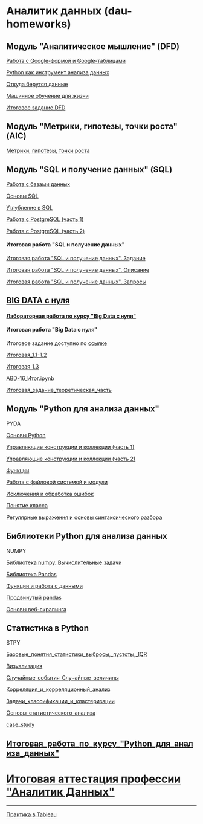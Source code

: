 # Аналитик данных (dau-homeworks)

## Модуль "Аналитическое мышление" (DFD)

[Работа с Google-формой и Google-таблицами](dfd-01.md)

[Python как инструмент анализа данных](dfd-02.md)

[Откуда берутся данные](dfd-03.md)

[Машинное обучение для жизни](dfd-04.md)

[Итоговое задание DFD](dfd-05.md)

## Модуль "Метрики, гипотезы, точки роста" (AIC)

[Метрики, гипотезы, точки роста](aic.md)

## Модуль "SQL и получение данных" (SQL)

[Работа с базами данных](https://github.com/susanna-susanna/dau-homeworks/blob/main/hw-2-working%20with%20DB.sql)

[Основы SQL](HW-1-3-sql-basw.sql) 

[Углубление в SQL](HW-1-4.sql)

[Работа с PostgreSQL (часть 1)](HW-1-5.sql)

[Работа с PostgreSQL (часть 2)](HW-1-6.sql)

#### Итоговая работа "SQL и получение данных"

[Итоговая работа "SQL и получение данных". Задание](https://docs.google.com/document/d/1DD8Ev3xJUBonR3GC0ZsNSlvsSqgd4zXC3FKHvTd2k4o/edit)

[Итоговая работа "SQL и получение данных". Описание](https://docs.google.com/document/d/1tA7j6HXiHlFGj40lWbKfv8MjyaicUkFzGxo-CAROYvM/edit)

[Итоговая работа "SQL и получение данных". Запросы](summary-35-1.sql)

## [BIG DATA с нуля](abd.md)

#### [Лабораторная работа по курсу "Big Data c нуля"](abd-lab.md)

#### Итоговая работа "Big Data c нуля"

Итоговое задание доступно по [ссылке](https://docs.google.com/document/d/1lPrLC2oZNVx2BL56EpN_8LWW62NnbSWlAasLd8HruqM/edit#)

[Итоговая_1.1-1.2](https://docs.google.com/spreadsheets/d/1yOfGv5diuYRbHOYZtdlFsKmKg4yC1uWlUTXQGmKluh0/edit#gid=1746463178)

[Итоговая_1.3](https://docs.google.com/spreadsheets/d/1yz235pw0gOuI_E5A9Pxr33sIywROjFxl7_J8FKxxB8w/edit#gid=1858829225)

[ABD-16_Итог.ipynb](https://colab.research.google.com/drive/1wPxv8oOe0RMEAU1QbUIDJXHOiR1-Y0WN#scrollTo=DAl-kPHTD5QO)

[Итоговая_задание_теоретическая_часть](https://docs.google.com/document/d/1G-6zw0lG2CRhb80rAUpReL_MZazF9X1S_ouMl2W4wqQ/edit#)

## Модуль "Python для анализа данных" 

PYDA

[Основы Python](hw_1_Основы_Python.ipynb)

[Управляющие конструкции и коллекции (часть 1)](hw_2_Управляющие_конструкции.ipynb)

[Управляющие конструкции и коллекции (часть 2)](hw_3_Управляющие_конструкции_ч_2.ipynb)

[Функции](hw_4_Функции.ipynb)

[Работа с файловой системой и модули](hw_5_Работа_с_файловой_системой.ipynb)

[Исключения и обработка ошибок](hw_6_Исключения_и_обработка_ошибок.ipynb)

[Понятие класса](hw_7_Понятие_класса.ipynb)

[Регулярные выражения и основы синтаксического разбора](hw8_regex.ipynb)

## Библиотеки Python для анализа данных

NUMPY

[Библиотека numpy. Вычислительные задачи](https://github.com/susanna-susanna/dau-python/blob/main/numpy_1_%D0%91%D0%B8%D0%B1%D0%BB%D0%B8%D0%BE%D1%82%D0%B5%D0%BA%D0%B0_numpy_%D0%92%D1%8B%D1%87%D0%B8%D1%81%D0%BB%D0%B8%D1%82%D0%B5%D0%BB%D1%8C%D0%BD%D1%8B%D0%B5_%D0%B7%D0%B0%D0%B4%D0%B0%D1%87%D0%B8.ipynb)

[Библиотека Pandas](https://github.com/susanna-susanna/dau-python/blob/main/numpy_2_%D0%91%D0%B8%D0%B1%D0%BB%D0%B8%D0%BE%D1%82%D0%B5%D0%BA%D0%B0_Pandas.ipynb)

[Функции и работа с данными](https://github.com/susanna-susanna/dau-python/blob/main/numpy_3_%D0%A4%D1%83%D0%BD%D0%BA%D1%86%D0%B8%D0%B8_%D0%B8_%D1%80%D0%B0%D0%B1%D0%BE%D1%82%D0%B0_%D1%81_%D0%B4%D0%B0%D0%BD%D0%BD%D1%8B%D0%BC%D0%B8.ipynb)

[Продвинутый pandas](https://github.com/susanna-susanna/dau-python/blob/main/nampy_4_%D0%9F%D1%80%D0%BE%D0%B4%D0%B2%D0%B8%D0%BD%D1%83%D1%82%D1%8B%D0%B9_pandas.ipynb)

[Основы веб-скрапинга](https://github.com/susanna-susanna/dau-python/blob/main/numpy_5_%D0%9E%D1%81%D0%BD%D0%BE%D0%B2%D1%8B_%D0%B2%D0%B5%D0%B1_%D1%81%D0%BA%D1%80%D0%B0%D0%BF%D0%B8%D0%BD%D0%B3%D0%B0.ipynb)

## Статистика в Python 

STPY

[Базовые_понятия_статистики_выбросы,_пустоты,_IQR](https://github.com/susanna-susanna/dau-stpy/blob/main/stpy_1_Базовые_понятия_статистики_выбросы%2C_пустоты%2C_IQR.ipynb)

[Визуализация](https://github.com/susanna-susanna/dau-stpy/blob/main/stpy_2_Визуализация.ipynb)

[Случайные_события_Случайные_величины](https://github.com/susanna-susanna/dau-stpy/blob/main/stpy_3_Случайные_события_Случайные_величины.ipynb)

[Корреляция_и_корреляционный_анализ](https://github.com/susanna-susanna/dau-stpy/blob/main/stpy_4_Корреляция_и_корреляционный_анализ%22.ipynb)

[Задачи_классификации_и_кластеризации](https://github.com/susanna-susanna/dau-stpy/blob/main/stpy_5_Задачи_классификации_и_кластеризации.ipynb)

[Основы_статистического_анализа](https://github.com/susanna-susanna/dau-stpy/blob/main/stpy_6_Основы_статистического_анализа.ipynb)

[case_study](https://github.com/susanna-susanna/dau-stpy/blob/main/stpy_8_case_study.ipynb)

## [Итоговая_работа_по_курсу_"Python_для_анализа_данных"](https://github.com/susanna-susanna/dau-stpy/blob/main/pydp_Итоговая_работа_по_курсу_%22Python_для_анализа_данных%22.ipynb)


# [Итоговая аттестация профессии "Аналитик Данных"](https://github.com/susanna-susanna/dau-stpy/tree/main/pydp-diplome)

---

[Практика в Tableau](https://public.tableau.com/app/profile/liliya2641)

